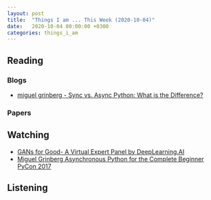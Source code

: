 ```yaml
---
layout: post
title:  "Things I am ... This Week (2020-10-04)"
date:   2020-10-04 00:00:00 +0300
categories: things_i_am
---
```


<!-- # Things I am ... This Week   -->

## Reading  

### Blogs

- [miguel grinberg - Sync vs. Async Python: What is the Difference?][mg1]

### Papers

## Watching  

- [GANs for Good- A Virtual Expert Panel by DeepLearning.AI][yt1]
- [Miguel Grinberg Asynchronous Python for the Complete Beginner PyCon 2017][mg2]

## Listening  

[mg1]:https://blog.miguelgrinberg.com/post/sync-vs-async-python-what-is-the-difference
[yt1]:https://www.youtube.com/watch?v=9d4jmPmTWmc&feature=youtu.be
[mg2]:https://www.youtube.com/watch?v=iG6fr81xHKA
